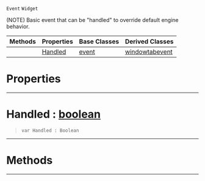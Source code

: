  `Event` `Widget`



(NOTE) Basic event that can be "handled" to override default engine behavior.

|Methods|Properties|Base Classes|Derived Classes|
|---|---|---|---|
| |[ Handled](https://github.com/PlasmaEngine/PlasmaDocs/blob/master/code_reference/class_reference/handleableevent.markdown#handled-plasma-engine-docu)|[event](https://github.com/PlasmaEngine/PlasmaDocs/blob/master/code_reference/class_reference/event.markdown)|[windowtabevent](https://github.com/PlasmaEngine/PlasmaDocs/blob/master/code_reference/class_reference/windowtabevent.markdown)|


 #  Properties


---  
 #  Handled : [boolean](https://github.com/PlasmaEngine/PlasmaDocs/blob/master/code_reference/lightning_base_types/boolean.markdown)

> 
> ``` lang=cpp, name=Lightning
> var Handled : Boolean


---  
 #  Methods


---  
 

 